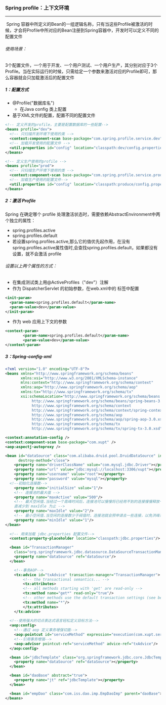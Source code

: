 ### Spring profile：上下文环境

------

​	Spring 容器中所定义的Bean的一组逻辑名称，只有当这些Profile被激活的时候，才会将Profile中所对应的Bean注册到Spring容器中，开发时可以定义不同的配置文件

###### 使用场景：

​	3个配置文件，一个用于开发、一个用户测试、一个用户生产，其分别对应于3个Profile。当在实际运行的时候，只需给定一个参数来激活对应的Profile即可，那么容器就会只加载激活后的配置文件

##### 1：配置方式

- @Profile("数据库名")
  - 在Java config 类上配置
- 基于XML文件的配置，配置不同的配置文件

```xml
<!-- 定义开发的profile，主要是配置数据库的一些配置-->
<beans profile="dev">
  <!-- 只扫描开发环境下使用的类 -->
  <context:component-scan base-package="com.spring.profile.service.dev" />
  <!-- 加载开发使用的配置文件 -->
  <util:properties id="config" location="classpath:dev/config.properties"/>
</beans>

<!-- 定义生产使用的profile -->
<beans profile="prod">
  <!-- 只扫描生产环境下使用的类 -->
  <context:component-scan base-package="com.spring.profile.service.produce" />
  <!-- 加载生产使用的配置文件-->
  <util:properties id="config" location="classpath:produce/config.properties"/>
</beans>
```

##### 2：激活 Profile

Spring 在确定哪个 profile 处理激活状态时，需要依赖AbstractEnvironment中两个独立的属性：

- spring.profiles.active
- spring.profiles.default
- 若设置spring.profiles.active,那么它的值优先起作用，在没有spring.profiles.active属性值时,会查找spring.profiles.default，如果都没有设置，就不会激活 profile

###### 设置以上两个属性的方式：

- 在集成测试类上用@ActiveProfiles（"dev"）注解
-  作为 DispatcherServlet 的初始参数，在web.xml中的 <servlet>标签中配置

```xml
<init-param>
  <param-name>spring.profiles.default</param-name>
  <param-value>dev</param-value>
</init-param>
```

- 作为 web 应用上下文的参数

```xml
<context-param>
		<param-name>spring.profiles.default</param-name>
		<param-value>dev</param-value>
</context-param>
```

##### 3：Spring-config-xml

```xml
<?xml version="1.0" encoding="UTF-8"?>
<beans xmlns="http://www.springframework.org/schema/beans"
	   xmlns:xsi="http://www.w3.org/2001/XMLSchema-instance"
	   mlns:context="http://www.springframework.org/schema/context"
	   xmlns:aop="http://www.springframework.org/schema/aop"
	   xmlns:tx="http://www.springframework.org/schema/tx"
	   xsi:schemaLocation="http://www.springframework.org/schema/beans
			http://www.springframework.org/schema/beans/spring-beans-3.0.xsd
			http://www.springframework.org/schema/context
			http://www.springframework.org/schema/context/spring-context-3.0.xsd
			http://www.springframework.org/schema/aop
			http://www.springframework.org/schema/aop/spring-aop-3.0.xsd
			http://www.springframework.org/schema/tx
			http://www.springframework.org/schema/tx/spring-tx-3.0.xsd">

<context:annotation-config />
<context:component-scan base-package="com.xupt" />
<aop:aspectj-autoproxy />

<bean id="dataSource" class="com.alibaba.druid.pool.DruidDataSource" init-method="init"
      destroy-method="close">
	<property name="driverClassName" value="com.mysql.jdbc.Driver"></property>
	<property name="url" value="jdbc:mysql://localhost:3306/xupt"></property>
	<property name="username" value="root"></property>
	<property name="password" value="mysql"></property>
  <!--初始化连接数-->
	<property name="initialSize" value="1"/>
	<!-- 连接池的最大值 -->
	<property name="maxActive" value="500"/>
	<!-- 最大空闲值.当经过一个高峰时间后，连接池可以慢慢将已经用不到的连接慢慢释放一部分，一
	直减少到 maxIdle 为止 -->
	<property name="maxIdle" value="2"/>
	<!-- 最小空闲值.当空闲的连接数少于阀值时，连接池就会预申请去一些连接，以免洪峰来时来不及申请 -->
	<property name="minIdle" value="1"/>
</bean>
 
  <!-- 用来加载 jdbc.properties 配置文件-->
  <context:property-placeholder location="classpath:jdbc.properties"/>

  <bean id="TransactionManager"
    class="org.springframework.jdbc.datasource.DataSourceTransactionManager">
    <property name="dataSource" ref="dataSource"/>
  </bean>

	<!--事务AOP-->
	<tx:advice id="txAdvice" transaction-manager="TransactionManager">
		<!-- the transactional semantics... -->
		<tx:attributes>
		<!-- all methods starting with 'get' are read-only -->
		<tx:method name="get*" read-only="true"/>
		<!-- other methods use the default transaction settings (see below) -->
		<tx:method name="*"/>
		</tx:attributes>
	</tx:advice>
	
  <!--使用强大的切点表达式语言轻松定义目标方法-->
  <aop:config>
    <!--通过 aop 定义事务增强切面-->
    <aop:pointcut id="serviceMethod" expression="execution(com.xupt.service.*Forum.*(..))"/>
    <!--引用事务增强-->
    <aop:advisor pointcut-ref="serviceMethod" advice-ref="txAdvice"/>
  </aop:config>

  <bean id="jdbcTemplate" class="org.springframework.jdbc.core.JdbcTemplate">
    <property name="dataSource" ref="dataSource"></property>
  </bean>

  <bean id="daoBase" abstract="true">
    <property name="jt" ref="jdbcTemplate"></property>
  </bean>

  <bean id="empDao" class="com.iss.dao.imp.EmpDaoImp" parent="daoBase"></bean>   
</beans>
```

